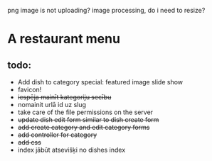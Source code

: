 png image is not uploading?
image processing, do i need to resize?
# A restaurant menu

## todo:
* Add dish to category special: featured image slide show
* favicon!
* ~~iespēja mainīt kategoriju secību~~
* nomainit urlā id uz slug
* take care of the file permissions on the server
* ~~update dish edit form similar to dish create form~~
* ~~add create category and edit category forms~~
* ~~add controller for category~~
* ~~add css~~
* index jābūt atsevišķi no dishes index